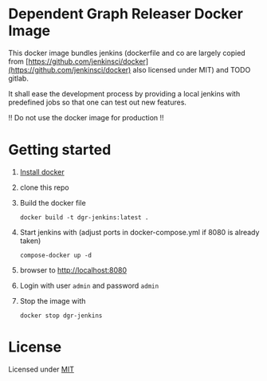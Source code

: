 # Dependent Graph Releaser Docker Image
This docker image bundles jenkins (dockerfile and co are largely copied from [https://github.com/jenkinsci/docker](https://github.com/jenkinsci/docker) also licensed under MIT)
and TODO gitlab.

It shall ease the development process by providing a local jenkins with predefined jobs so that one can test out new 
features.


!! Do not use the docker image for production !!

# Getting started

1. [Install docker](https://docs.docker.com/install/)
2. clone this repo
3. Build the docker file
   ```
   docker build -t dgr-jenkins:latest .
   ```
4. Start jenkins with (adjust ports in docker-compose.yml if 8080 is already taken) 
   ```
   compose-docker up -d
   ```
5. browser to [http://localhost:8080](http://localhost:8080)
6. Login with user `admin` and password `admin`

7. Stop the image with 
   ```
   docker stop dgr-jenkins
   ```

# License
Licensed under [MIT](https://opensource.org/licenses/MIT)